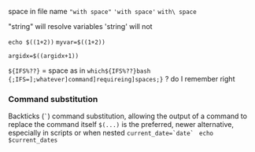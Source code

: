 
space in file name
`"with space"`
`'with space'`
`with\ space`


"string" will resolve variables
'string' will not

`echo $((1+2))`
`myvar=$((1+2))`

`argidx=$((argidx+1))`

`${IFS%??}` = space as in `which${IFS%??}bash`
`{;IFS=];whatever]command]requireing]spaces;}` ? do I remember right


### Command substitution
Backticks (`` ` ``) command substitution, allowing the output of a command to replace the command itself
`$(...)` is the preferred, newer alternative, especially in scripts or when nested
``current_date=`date` ``
`echo $current_dates`

